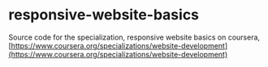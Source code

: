 # responsive-website-basics

Source code for the specialization, responsive website basics on coursera, [https://www.coursera.org/specializations/website-development](https://www.coursera.org/specializations/website-development)

